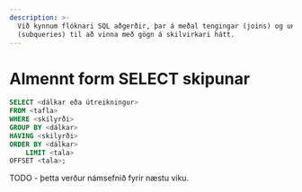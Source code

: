 ```yaml
---
description: >-
  Við kynnum flóknari SQL aðgerðir, þar á meðal tengingar (joins) og undirfyrirspurnir 
  (subqueries) til að vinna með gögn á skilvirkari hátt. 
---
```


# Almennt form SELECT skipunar

```sql
SELECT <dálkar eða útreikningur>
FROM <tafla>
WHERE <skilyrði>
GROUP BY <dálkar>
HAVING <skilyrði>
ORDER BY <dálkar>
    LIMIT <tala>
OFFSET <tala>;
```

TODO - þetta verður námsefnið fyrir næstu viku.
